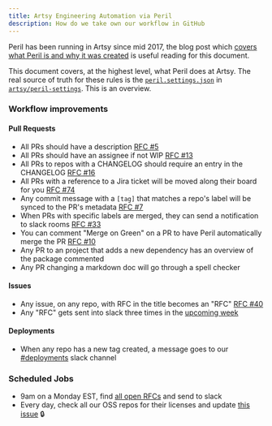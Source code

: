```yaml
---
title: Artsy Engineering Automation via Peril
description: How do we take own our workflow in GitHub
---
```


Peril has been running in Artsy since mid 2017, the blog post which [covers what Peril is and why it was
created][blog] is useful reading for this document.

This document covers, at the highest level, what Peril does at Artsy. The real source of truth for these rules is
the [`peril.settings.json`][settings] in [`artsy/peril-settings`][repo]. This is an overview.

### Workflow improvements

#### Pull Requests

- All PRs should have a description [RFC #5](https://github.com/artsy/peril-settings/issues/5)
- All PRs should have an assignee if not WIP [RFC #13](https://github.com/artsy/peril-settings/issues/13)
- All PRs to repos with a CHANGELOG should require an entry in the CHANGELOG
  [RFC #16](https://github.com/artsy/peril-settings/issues/16)
- All PRs with a reference to a Jira ticket will be moved along their board for you
  [RFC #74](https://github.com/artsy/peril-settings/issues/74)
- Any commit message with a `[tag]` that matches a repo's label will be synced to the PR's metadata
  [RFC #7](https://github.com/artsy/peril-settings/issues/7)
- When PRs with specific labels are merged, they can send a notification to slack rooms
  [RFC #33](https://github.com/artsy/peril-settings/issues/33)
- You can comment "Merge on Green" on a PR to have Peril automatically merge the PR
  [RFC #10](https://github.com/artsy/peril-settings/issues/10)
- Any PR to an project that adds a new dependency has an overview of the package commented
- Any PR changing a markdown doc will go through a spell checker

#### Issues

- Any issue, on any repo, with RFC in the title becomes an "RFC"
  [RFC #40](https://github.com/artsy/peril-settings/issues/40)
- Any "RFC" gets sent into slack three times in the
  [upcoming week](https://github.com/artsy/peril-settings/pull/46)

#### Deployments

- When any repo has a new tag created, a message goes to our
  [#deployments](https://artsy.slack.com/messages/CA3LTRT0T) slack channel

### Scheduled Jobs

- 9am on a Monday EST, find [all open RFCs](https://github.com/artsy/peril-settings/pull/77) and send to slack
- Every day, check all our OSS repos for their licenses and update
  [this issue](https://github.com/artsy/potential/issues/157) 🔒

[blog]: http://artsy.github.io/blog/2017/09/04/Introducing-Peril/
[settings]: https://github.com/artsy/peril-settings/blob/master/peril.settings.json
[repo]: https://github.com/artsy/peril-settings/
